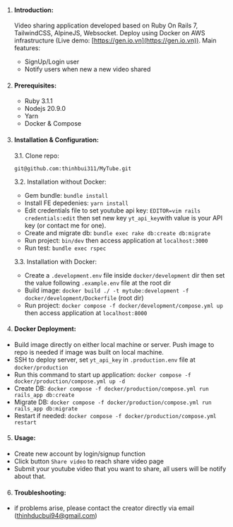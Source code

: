 
1. #### Introduction:

   Video sharing application developed based on Ruby On Rails 7, TailwindCSS, AlpineJS, Websocket. Deploy using Docker on AWS infrastructure (Live demo: [https://gen.io.vn](https://gen.io.vn)). Main features:


   * SignUp/Login user
   * Notify users when new a new video shared
2. #### Prerequisites:


   * Ruby 3.1.1
   * Nodejs 20.9.0
   * Yarn
   * Docker & Compose
3. #### Installation & Configuration:

   3.1. Clone repo:

   `git@github.com:thinhbui311/MyTube.git`

   3.2. Installation without Docker:


   * Gem bundle: `bundle install`
   * Install FE depedenies: `yarn install`
   * Edit credentials file to set youtube api key: `EDITOR=vim rails credentials:edit` then set new key `yt_api_key`with value is your API key (or contact me for one).
   * Create and migrate db: `bundle exec rake db:create db:migrate`
   * Run project: `bin/dev` then access application at `localhost:3000`
   * Run test: `bundle exec rspec`

   3.3. Installation with Docker:

   * Create a `.development.env` file inside `docker/development` dir then set the value following `.example.env` file at the root dir
   * Build image: `docker build ./ -t mytube:development -f docker/development/Dockerfile` (root dir)
   * Run project: `docker compose -f docker/development/compose.yml up` then access application at `localhost:8000`
4. #### Docker Deployment:

* Build image directly on either local machine or server. Push image to repo is needed if image was built on local machine.
* SSH to deploy server, set `yt_api_key` in `.production.env` file at `docker/production`
* Run this command to start up application: `docker compose -f docker/production/compose.yml up -d`
* Create DB: `docker compose -f docker/production/compose.yml run rails_app db:create`
* Migrate DB: `docker compose -f docker/production/compose.yml run rails_app db:migrate `
* Restart if needed: `docker compose -f docker/production/compose.yml restart`

5. #### Usage:

* Create new account by login/signup function
* Click button `Share video` to reach share video page
* Submit your youtube video that you want to share, all users will be notify about that.

6. #### Troubleshooting:

* if problems arise, please contact the creator directly via email (thinhducbui94@gmail.com)
